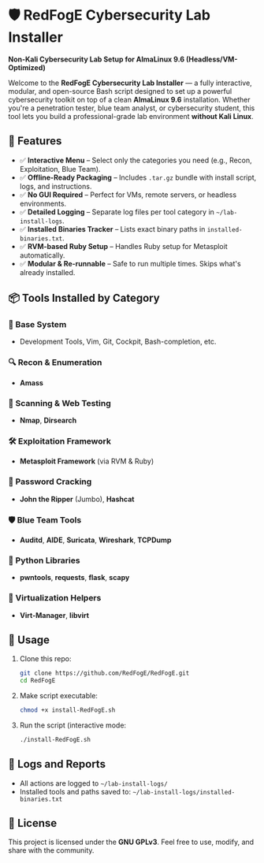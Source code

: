 # 🛡️ RedFogE Cybersecurity Lab Installer

**Non-Kali Cybersecurity Lab Setup for AlmaLinux 9.6 (Headless/VM-Optimized)**

Welcome to the **RedFogE Cybersecurity Lab Installer** — a fully interactive, modular, and open-source Bash script designed to set up a powerful cybersecurity toolkit on top of a clean **AlmaLinux 9.6** installation. Whether you're a penetration tester, blue team analyst, or cybersecurity student, this tool lets you build a professional-grade lab environment **without Kali Linux**.

## 🚀 Features

- ✅ **Interactive Menu** – Select only the categories you need (e.g., Recon, Exploitation, Blue Team).
- ✅ **Offline-Ready Packaging** – Includes `.tar.gz` bundle with install script, logs, and instructions.
- ✅ **No GUI Required** – Perfect for VMs, remote servers, or headless environments.
- ✅ **Detailed Logging** – Separate log files per tool category in `~/lab-install-logs`.
- ✅ **Installed Binaries Tracker** – Lists exact binary paths in `installed-binaries.txt`.
- ✅ **RVM-based Ruby Setup** – Handles Ruby setup for Metasploit automatically.
- ✅ **Modular & Re-runnable** – Safe to run multiple times. Skips what's already installed.

## 📦 Tools Installed by Category

### 🧱 Base System
- Development Tools, Vim, Git, Cockpit, Bash-completion, etc.

### 🔍 Recon & Enumeration
- **Amass**

### 🎯 Scanning & Web Testing
- **Nmap**, **Dirsearch**

### 🛠️ Exploitation Framework
- **Metasploit Framework** (via RVM & Ruby)

### 🔐 Password Cracking
- **John the Ripper** (Jumbo), **Hashcat**

### 🛡️ Blue Team Tools
- **Auditd**, **AIDE**, **Suricata**, **Wireshark**, **TCPDump**

### 🐍 Python Libraries
- **pwntools**, **requests**, **flask**, **scapy**

### 🧰 Virtualization Helpers
- **Virt-Manager**, **libvirt**

## 📁 Usage

1. Clone this repo:
   ```bash
   git clone https://github.com/RedFogE/RedFogE.git
   cd RedFogE
   ```

2. Make script executable:
   ```bash
   chmod +x install-RedFogE.sh
   ```

3. Run the script (interactive mode:
   ```bash
   ./install-RedFogE.sh
   ```

## 📝 Logs and Reports

- All actions are logged to `~/lab-install-logs/`
- Installed tools and paths saved to: `~/lab-install-logs/installed-binaries.txt`

## 🧾 License

This project is licensed under the **GNU GPLv3**. Feel free to use, modify, and share with the community.
